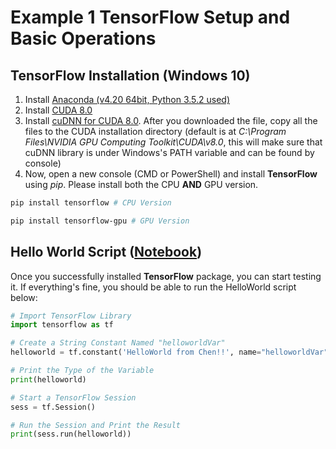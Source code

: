 # Example 1 TensorFlow Setup and Basic Operations

## TensorFlow Installation (Windows 10)
1. Install [Anaconda (v4.20 64bit, Python 3.5.2 used)](https://www.continuum.io/downloads)
2. Install [CUDA 8.0](https://developer.nvidia.com/cuda-downloads)
3. Install [cuDNN for CUDA 8.0](https://developer.nvidia.com/cudnn). After you downloaded the file, copy all the files to the CUDA installation directory (default is at *C:\Program Files\NVIDIA GPU Computing Toolkit\CUDA\v8.0*, this will make sure that cuDNN library is under Windows's PATH variable and can be found by console)
4. Now, open a new console (CMD or PowerShell) and install **TensorFlow** using *pip*. Please install both the CPU **AND** GPU version.
```bash
pip install tensorflow # CPU Version

pip install tensorflow-gpu # GPU Version
```

## Hello World Script ([Notebook](https://github.com/chenchen2015/TensorFlowLearning/blob/master/Notebooks/Exp1_1.ipynb))
Once you successfully installed **TensorFlow** package, you can start testing it. If everything's fine, you should be able to run the HelloWorld script below:
```python
# Import TensorFlow Library
import tensorflow as tf

# Create a String Constant Named "helloworldVar"
helloworld = tf.constant('HelloWorld from Chen!!', name="helloworldVar") 

# Print the Type of the Variable
print(helloworld)

# Start a TensorFlow Session
sess = tf.Session()

# Run the Session and Print the Result
print(sess.run(helloworld))
```
